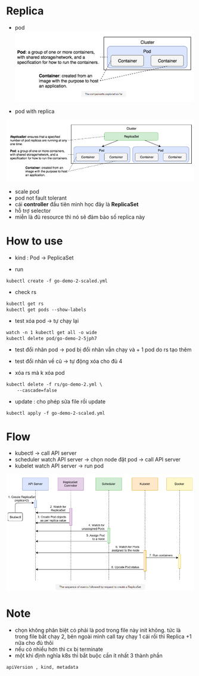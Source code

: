 # Replica

- pod 
![](../../img-md/pod.png)

- pod with replica

![](../../img-md/rs-overview.png)

- scale pod 
- pod not fault tolerant
- cái **controller** đầu tiên mình học đây là **ReplicaSet**
- hỗ trợ selector 
- miễn là đủ resource thì nó sẽ đảm bảo số replica này 

# How to use 
- kind : Pod -> PeplicaSet

- run 
```
kubectl create -f go-demo-2-scaled.yml
```

- check rs 
```
kubectl get rs
kubectl get pods --show-labels
```

- test xóa pod -> tự chạy lại 
```
watch -n 1 kubectl get all -o wide
kubectl delete pod/go-demo-2-5jph7 
```

- test đổi nhãn pod -> pod bị đổi nhãn vẫn chạy và + 1 pod do rs tạo thêm

- test đổi nhãn về cũ -> tự động xóa cho đủ 4 

- xóa rs mà k xóa pod 
```
kubectl delete -f rs/go-demo-2.yml \
    --cascade=false
```

- update : cho phép sửa file rồi update
```
kubectl apply -f go-demo-2-scaled.yml
```


# Flow 

- kubectl -> call API server  
- scheduler watch API server -> chọn node đặt pod -> call API server 
- kubelet watch API server -> run pod 

![](../../img-md/replica.png)

# Note 
- chọn không phân biệt có phải là pod trong file này init không. tức là trong file bắt chạy 2, bên ngoài mình call tay chạy 1 cái rồi thì Replica +1 nữa cho đủ thôi 
- nếu có nhiều hơn thì cx bị terminate 
- một khi định nghĩa k8s thì bắt buộc cần ít nhất 3 thành phần 
```
apiVersion , kind, metadata
```